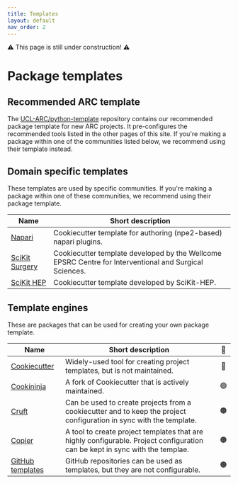 ```yaml
---
title: Templates
layout: default
nav_order: 2
---
```


⚠️ This page is still under construction! ⚠️

# Package templates

## Recommended ARC template
The [UCL-ARC/python-template](https://github.com/UCL-ARC/python-template) repository contains our recommended package template for new ARC projects.
It pre-configures the recommended tools listed in the other pages of this site.
If you're making a package within one of the communities listed below, we recommend using their template instead.


## Domain specific templates
These templates are used by specific communities.
If you're making a package within one of these communities, we recommend using their package template.

| Name | Short description |
| ---- | ----------------- |
| [Napari](https://github.com/napari/cookiecutter-napari-plugin) | Cookiecutter template for authoring (npe2-based) napari plugins. |
| [SciKit Surgery](https://github.com/SciKit-Surgery/PythonTemplate) | Cookiecutter template developed by the Wellcome EPSRC Centre for Interventional and Surgical Sciences. |
| [SciKit HEP](https://github.com/scikit-hep/cookie) | Cookiecutter template developed by SciKit-HEP. |


## Template engines
These are packages that can be used for creating your own package template.

| Name | Short description |  🚦 |
| ---- | ----------------- | :---: |
| [Cookiecutter](https://github.com/cookiecutter/cookiecutter) | Widely-used tool for creating project templates, but is not maintained. | 🔴 |
| [Cookininja](https://github.com/cookieninja-generator/cookieninja) | A fork of Cookiecutter that is actively maintained. | 🟢 |
| [Cruft](https://github.com/cruft/cruft) | Can be used to create projects from a cookiecutter and to keep the project configuration in sync with the template.  | 🟠 |
| [Copier](https://github.com/copier-org/copier) | A tool to create project templates that are highly configurable. Project configuration can be kept in sync with the templae.  | 🟠 |
| [GitHub templates](https://docs.github.com/en/repositories/creating-and-managing-repositories/creating-a-template-repository) | GitHub repositories can be used as templates, but they are not configurable.  | 🟠 |
